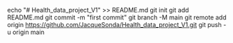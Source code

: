 echo "# Health_data_project_V1" >> README.md
git init
git add README.md
git commit -m "first commit"
git branch -M main
git remote add origin https://github.com/JacqueSonda/Health_data_project_V1.git
git push -u origin main
